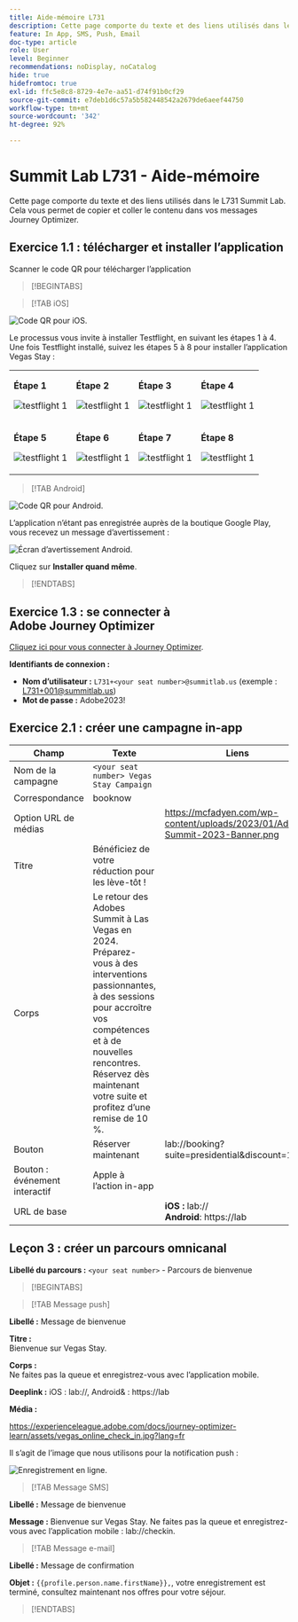 ```yaml
---
title: Aide-mémoire L731
description: Cette page comporte du texte et des liens utilisés dans le L731 Summit Lab.
feature: In App, SMS, Push, Email
doc-type: article
role: User
level: Beginner
recommendations: noDisplay, noCatalog
hide: true
hidefromtoc: true
exl-id: ffc5e8c8-8729-4e7e-aa51-d74f91b0cf29
source-git-commit: e7deb1d6c57a5b582448542a2679de6aeef44750
workflow-type: tm+mt
source-wordcount: '342'
ht-degree: 92%

---
```


# Summit Lab L731 - Aide-mémoire

Cette page comporte du texte et des liens utilisés dans le L731 Summit Lab. Cela vous permet de copier et coller le contenu dans vos messages Journey Optimizer.

## Exercice 1.1 : télécharger et installer l’application

Scanner le code QR pour télécharger l’application

>[!BEGINTABS]

>[!TAB iOS]

![Code QR pour iOS.](/help/assets/lab731-ios-qr-code.png)

Le processus vous invite à installer Testflight, en suivant les étapes 1 à 4. Une fois Testflight installé, suivez les étapes 5 à 8 pour installer l’application Vegas Stay :

<table>
<tr>
</tr>
<tr>
<td>
 <div>
      <p>
      <b>Étape 1 </b>
      <p>
      <a>
        <img alt="testflight 1" src="../assets/l731-ios-install/ios-install-1.png"/>
      </a>
      </div>
  </td>
  <td>
 <div>
      <p>
      <b>Étape 2 </b>
      <p>
      <a>
        <img alt="testflight 1" src="../assets/l731-ios-install/ios-install-2.PNG"/>
      </a>
      </div>
  </td>
  <td>
 <div>
      <p>
      <b>Étape 3 </b>
      <p>
      <a>
        <img alt="testflight 1" src="../assets/l731-ios-install/ios-install-3.PNG"/>
      </a>
      </div>
  </td>
  <td>
 <div>
      <p>
      <b>Étape 4 </b>
      <p>
      <a>
        <img alt="testflight 1" src="../assets/l731-ios-install/ios-install-4.PNG"/>
      </a>
      </div>
  </td>
  </tr>
  <tr>
<td>
 <div>
      <p>
      <b>Étape 5 </b>
      <p>
      <a>
        <img alt="testflight 1" src="../assets/l731-ios-install/ios-install-5.PNG"/>
      </a>
      </div>
  </td>
  <td>
 <div>
      <p>
      <a>
      <b>Étape 6 </b>
      <p>
        <img alt="testflight 1" src="../assets/l731-ios-install/ios-install-6.PNG"/>
      </a>
      </div>
  </td>
  <td>
 <div>
      <p>
      <a>
      <b>Étape 7 </b>
      <p>
        <img alt="testflight 1" src="../assets/l731-ios-install/ios-install-7.PNG"/>
      </a>
      </div>
  </td>
  <td>
 <div>
      <p>
      <a>
      <b>Étape 8 </b>
      <p>
        <img alt="testflight 1" src="../assets/l731-ios-install/ios-install-8.PNG"/>
      </a>
      </div>
  </td>
  </tr>
</table>

>[!TAB Android]

![Code QR pour Android.](/help/assets/lab731-android-qr-code.png)

L’application n’étant pas enregistrée auprès de la boutique Google Play, vous recevez un message d’avertissement :

![Écran d’avertissement Android.](/help/assets/lab731-install-android.png)

Cliquez sur **Installer quand même**.

>[!ENDTABS]

## Exercice 1.3 : se connecter à Adobe Journey Optimizer

[Cliquez ici pour vous connecter à Journey Optimizer](https://experience.adobe.com/#/@techmarketingdemos/sname:summit-2023-ajo-lab/journey-optimizer/home).

**Identifiants de connexion :**

* **Nom d’utilisateur :** `L731+<your seat number>@summitlab.us` (exemple : L731+001@summitlab.us)
* **Mot de passe :** Adobe2023!


## Exercice 2.1 : créer une campagne in-app

| Champ | Texte | Liens |
|----|----|----|
| Nom de la campagne | `<your seat number> Vegas Stay Campaign` |  |
| Correspondance | booknow |  |
| Option URL de médias |  | https://mcfadyen.com/wp-content/uploads/2023/01/Adobe-Summit-2023-Banner.png |
| Titre | Bénéficiez de votre réduction pour les lève-tôt ! |  |
| Corps | Le retour des Adobes Summit à Las Vegas en 2024. Préparez-vous à des interventions passionnantes, à des sessions pour accroître vos compétences et à de nouvelles rencontres. Réservez dès maintenant votre suite et profitez d’une remise de 10 %. |  |
| Bouton | Réserver maintenant | lab://booking?suite=presidential&amp;discount=10 |
| Bouton : événement interactif | Apple à l’action in-app |  |
| URL de base |  | **iOS :** lab:// <br>**Android**: https://lab |


## Leçon 3 : créer un parcours omnicanal

**Libellé du parcours :**
`<your seat number>` - Parcours de bienvenue

>[!BEGINTABS]

>[!TAB Message push]

**Libellé :**
Message de bienvenue

**Titre :**\
Bienvenue sur Vegas Stay.

**Corps :**\
Ne faites pas la queue et enregistrez-vous avec l’application mobile.

**Deeplink :** iOS : lab://, Android&amp; : https://lab

**Média :**

https://experienceleague.adobe.com/docs/journey-optimizer-learn/assets/vegas_online_check_in.jpg?lang=fr


Il s’agit de l’image que nous utilisons pour la notification push :

![Enregistrement en ligne.](/help/assets/vegas_online_check_in.jpg)

>[!TAB Message SMS]

**Libellé :**
Message de bienvenue

**Message :**
Bienvenue sur Vegas Stay. Ne faites pas la queue et enregistrez-vous avec l’application mobile : lab://checkin.

>[!TAB Message e-mail]

**Libellé :**
Message de confirmation

**Objet :**
`{{profile.person.name.firstName}},`, votre enregistrement est terminé, consultez maintenant nos offres pour votre séjour.

>[!ENDTABS]
